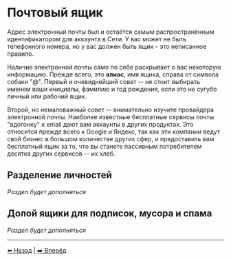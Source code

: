 # Почтовый ящик

Адрес электронный почты был и остаётся самым распространённым идентификатором для аккаунта в Сети. У вас может не быть телефонного номера,
но у вас должен быть ящик - это неписанное правило.

Наличие электронной почты само по себе раскрывает о вас некоторую информацию. Прежде всего, это **алиас**, имя ящика, справа от символа
собаки "@". Первый и очевиднейший совет -- не стоит выбирать именем ваши инициалы, фамилию и год рождения, если это не сугубо личный
или рабочий ящик.

Второй, но немаловажный совет -- внимательно изучите провайдера электронной почты. Наиболее известные бесплатные сервисы почты "вдогонку" к email дают
вам аккаунты в других продуктах. Это относится прежде всего к Google и Яндекс, так как эти компании ведут свой бизнес в большом количестве
других сфер, и предоставить вам бесплатный ящик за то, что вы станете пассивным потребителем десятка других сервисов -- их хлеб.

## Разделение личностей

*Раздел будет дополняться*

## Долой ящики для подписок, мусора и спама

*Раздел будет дополняться*

---

[⬅️ Назад](./phone.md) | [➡️ Вперёд](./fio-birthday.md)
